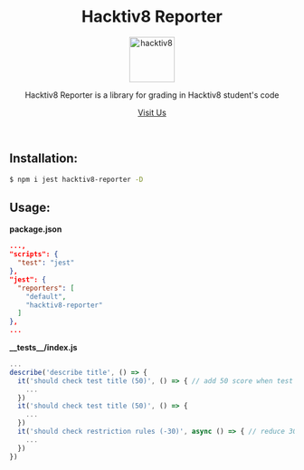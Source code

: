 <div align="center">
<h1>Hacktiv8 Reporter</h1>

<a href="https://hacktiv8.com/">
  <img
    height="80"
    width="80"
    alt="hacktiv8"
    src="https://i2.wp.com/d3g5ywftkpzr0e.cloudfront.net/wp-content/uploads/2020/01/16161919/hacktiv8.png?fit=300%2C300&ssl=1"
  />
</a>

<p>Hacktiv8 Reporter is a library for grading in Hacktiv8 student's code</p>

[Visit Us](https://hacktiv8.com/)

<br />
</div>

## Installation:

```bash
$ npm i jest hacktiv8-reporter -D
```

## Usage:

**package.json**

```json
...,
"scripts": {
  "test": "jest"
},
"jest": {
  "reporters": [
    "default",
    "hacktiv8-reporter"
  ]
},
...
```

**\_\_tests\_\_/index.js**

```js
...
describe('describe title', () => {
  it('should check test title (50)', () => { // add 50 score when test is passed
    ...
  })
  it('should check test title (50)', () => {
    ...
  })
  it('should check restriction rules (-30)', async () => { // reduce 30 score when test is passed
    ...
  })
})
```


